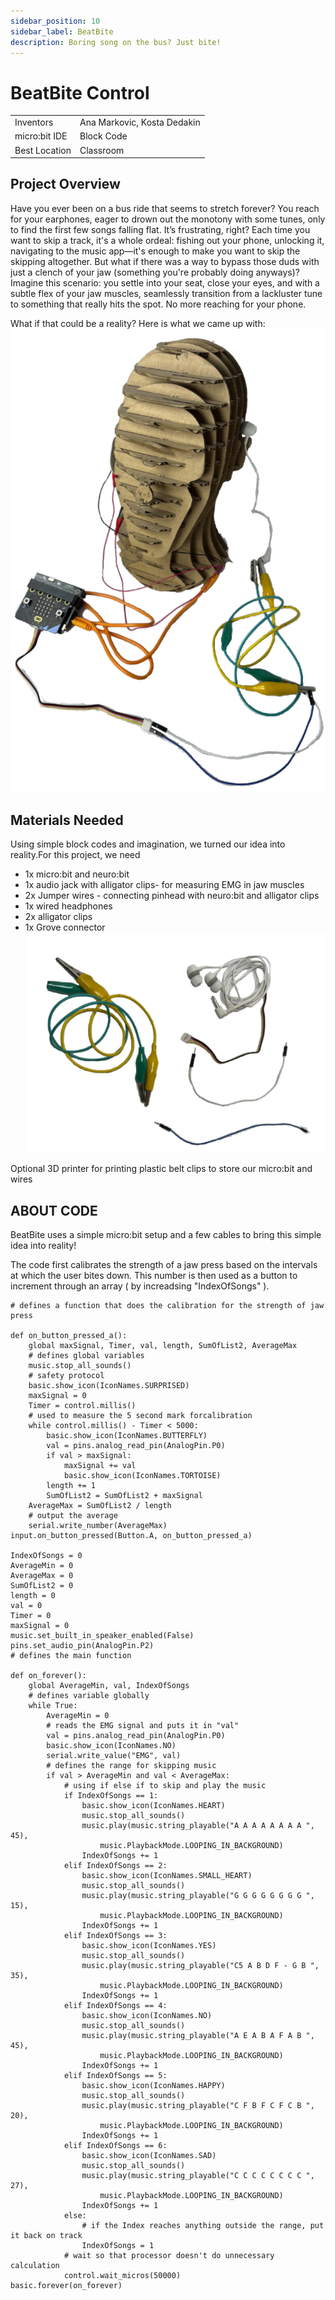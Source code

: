 ```yaml
---
sidebar_position: 10
sidebar_label: BeatBite
description: Boring song on the bus? Just bite!
---
```



# BeatBite Control #
|     |       |
|--------------|--------------
| Inventors     | Ana Markovic, Kosta Dedakin
| micro:bit IDE     | Block Code
| Best Location     | Classroom  

## Project Overview
Have you ever been on a bus ride that seems to stretch forever? You reach for your earphones, eager to drown out the monotony with some tunes, only to find the first few songs falling flat. It’s frustrating, right? Each time you want to skip a track, it's a whole ordeal: fishing out your phone, unlocking it, navigating to the music app—it's enough to make you want to skip the skipping altogether. But what if there was a way to bypass those duds with just a clench of your jaw (something you're probably doing anyways)? Imagine this scenario: you settle into your seat, close your eyes, and with a subtle flex of your jaw muscles,  seamlessly transition from a lackluster tune to something that really hits the spot. No more reaching for your phone.

What if that could be a reality? Here is what we came up with:
![Example](./HeadDisplayBeatBite.png)


## Materials Needed
Using simple block codes and imagination, we
turned our idea into reality.For this project, we need
- 1x micro:bit and neuro:bit
- 1x audio jack with alligator clips- for measuring EMG in jaw muscles
- 2x Jumper wires - connecting pinhead with neuro:bit and alligator clips
- 1x wired headphones
- 2x alligator clips
- 1x Grove connector
  ![materials](./MaterialsBeatBite.png)
  
Optional
3D printer for printing plastic belt clips to store our micro:bit and wires

## ABOUT CODE

BeatBite uses a simple micro:bit setup and a few cables to bring this simple idea into reality!

The code first calibrates the strength of a jaw press based on the intervals at which the user bites down. This number is then used as a button to increment through an array ( by increadsing "IndexOfSongs" ). 
```
# defines a function that does the calibration for the strength of jaw press

def on_button_pressed_a():
    global maxSignal, Timer, val, length, SumOfList2, AverageMax
    # defines global variables
    music.stop_all_sounds()
    # safety protocol
    basic.show_icon(IconNames.SURPRISED)
    maxSignal = 0
    Timer = control.millis()
    # used to measure the 5 second mark forcalibration
    while control.millis() - Timer < 5000:
        basic.show_icon(IconNames.BUTTERFLY)
        val = pins.analog_read_pin(AnalogPin.P0)
        if val > maxSignal:
            maxSignal += val
            basic.show_icon(IconNames.TORTOISE)
        length += 1
        SumOfList2 = SumOfList2 + maxSignal
    AverageMax = SumOfList2 / length
    # output the average
    serial.write_number(AverageMax)
input.on_button_pressed(Button.A, on_button_pressed_a)

IndexOfSongs = 0
AverageMin = 0
AverageMax = 0
SumOfList2 = 0
length = 0
val = 0
Timer = 0
maxSignal = 0
music.set_built_in_speaker_enabled(False)
pins.set_audio_pin(AnalogPin.P2)
# defines the main function

def on_forever():
    global AverageMin, val, IndexOfSongs
    # defines variable globally
    while True:
        AverageMin = 0
        # reads the EMG signal and puts it in "val"
        val = pins.analog_read_pin(AnalogPin.P0)
        basic.show_icon(IconNames.NO)
        serial.write_value("EMG", val)
        # defines the range for skipping music
        if val > AverageMin and val < AverageMax:
            # using if else if to skip and play the music
            if IndexOfSongs == 1:
                basic.show_icon(IconNames.HEART)
                music.stop_all_sounds()
                music.play(music.string_playable("A A A A A A A A ", 45),
                    music.PlaybackMode.LOOPING_IN_BACKGROUND)
                IndexOfSongs += 1
            elif IndexOfSongs == 2:
                basic.show_icon(IconNames.SMALL_HEART)
                music.stop_all_sounds()
                music.play(music.string_playable("G G G G G G G G ", 15),
                    music.PlaybackMode.LOOPING_IN_BACKGROUND)
                IndexOfSongs += 1
            elif IndexOfSongs == 3:
                basic.show_icon(IconNames.YES)
                music.stop_all_sounds()
                music.play(music.string_playable("C5 A B D F - G B ", 35),
                    music.PlaybackMode.LOOPING_IN_BACKGROUND)
                IndexOfSongs += 1
            elif IndexOfSongs == 4:
                basic.show_icon(IconNames.NO)
                music.stop_all_sounds()
                music.play(music.string_playable("A E A B A F A B ", 45),
                    music.PlaybackMode.LOOPING_IN_BACKGROUND)
                IndexOfSongs += 1
            elif IndexOfSongs == 5:
                basic.show_icon(IconNames.HAPPY)
                music.stop_all_sounds()
                music.play(music.string_playable("C F B F C F C B ", 20),
                    music.PlaybackMode.LOOPING_IN_BACKGROUND)
                IndexOfSongs += 1
            elif IndexOfSongs == 6:
                basic.show_icon(IconNames.SAD)
                music.stop_all_sounds()
                music.play(music.string_playable("C C C C C C C C ", 27),
                    music.PlaybackMode.LOOPING_IN_BACKGROUND)
                IndexOfSongs += 1
            else:
                # if the Index reaches anything outside the range, put it back on track
                IndexOfSongs = 1
            # wait so that processor doesn't do unnecessary calculation
            control.wait_micros(50000)
basic.forever(on_forever)
```
